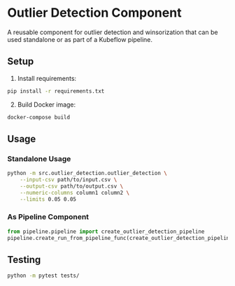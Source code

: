# Outlier Detection Component

A reusable component for outlier detection and winsorization that can be used standalone or as part of a Kubeflow pipeline.

## Setup

1. Install requirements:
```bash
pip install -r requirements.txt
```

2. Build Docker image:
```bash
docker-compose build
```

## Usage

### Standalone Usage
```bash
python -m src.outlier_detection.outlier_detection \
    --input-csv path/to/input.csv \
    --output-csv path/to/output.csv \
    --numeric-columns column1 column2 \
    --limits 0.05 0.05
```

### As Pipeline Component
```python
from pipeline.pipeline import create_outlier_detection_pipeline
pipeline.create_run_from_pipeline_func(create_outlier_detection_pipeline, arguments={})
```

## Testing
```bash
python -m pytest tests/
```